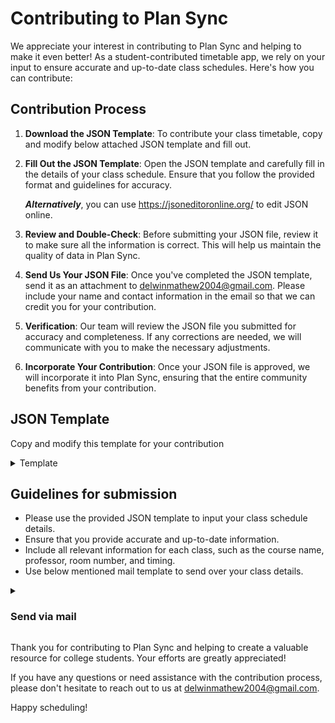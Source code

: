 # Contributing to Plan Sync

We appreciate your interest in contributing to Plan Sync and helping to make it even better! As a student-contributed timetable app, we rely on your input to ensure accurate and up-to-date class schedules. Here's how you can contribute:

## Contribution Process

1. **Download the JSON Template**: To contribute your class timetable, copy and modify below attached JSON template and fill out.

2. **Fill Out the JSON Template**: Open the JSON template and carefully fill in the details of your class schedule. Ensure that you follow the provided format and guidelines for accuracy.

   ***Alternatively***, you can use https://jsoneditoronline.org/ to edit JSON online.

5. **Review and Double-Check**: Before submitting your JSON file, review it to make sure all the information is correct. This will help us maintain the quality of data in Plan Sync.

6. **Send Us Your JSON File**: Once you've completed the JSON template, send it as an attachment to [delwinmathew2004@gmail.com](mailto:delwinmathew2004@gmail.com). Please include your name and contact information in the email so that we can credit you for your contribution.

7. **Verification**: Our team will review the JSON file you submitted for accuracy and completeness. If any corrections are needed, we will communicate with you to make the necessary adjustments.

8. **Incorporate Your Contribution**: Once your JSON file is approved, we will incorporate it into Plan Sync, ensuring that the entire community benefits from your contribution.

## JSON Template
Copy and modify this template for your contribution
<details>
  <summary>Template</summary>

```
{
    "meta": {
      "section": "b17",  //replace with your section here
      "type": "norm-class",  // default value, need not to change
      "revision": "Revision 1.0", // default value, need not to change
      "effective-date": "Aug 31, 2023",
      "contributor": "Legendary Contributor", //replace with your name here
      
      // add day-wise classroom here
      "room": {
        "monday": 306,
        "tuesday": 306,
        "wednesday": 307,
        "thursday": 303,
        "friday": 304
      }
    },
    "data": {
      "monday": {
        "08:20 - 09:20": "BEE",
        "09:20 - 10:20": "Chem.",
        "10:20 - 11:20": "YHC",
        "11:20 - 12:00": "***",
        "12:00 - 13:00": "Workshop Practical",
        "13:00 - 14:00": "Workshop Practical"
      },
      "tuesday": {
        "08:00 - 09:00": "Electives",
        "09:20 - 10:20": "DE & LA.",
        "10:20 - 11:20": "B.Etc",
        "11:20 - 12:00": "***",
        "12:00 - 13:00": "Engg. Lab",
        "13:00 - 14:00": "Engg. Lab"
      },
      "wednesday": {
        "08:20 - 09:20": "***",
        "09:20 - 10:20": "Eng.",
        "10:20 - 11:20": "DE & LA",
        "11:20 - 12:00": "***",
        "12:00 - 13:00": "Chem. Lab",
        "13:00 - 14:00": "Chem. Lab"
      },
      "thursday": {
        "08:00 - 09:00": "Electives",
        "09:20 - 10:20": "Eng.",
        "10:20 - 11:20": "B.Etc",
        "11:20 - 12:20": "DE & LA",
        "12:20 - 13:20": "Chem",
        "13:20 - 14:20": "***"
      },
      "friday": {
        "08:20 - 09:20": "BEE",
        "09:20 - 10:20": "Comm. Lab",
        "10:20 - 11:20": "Comm. Lab",
        "11:20 - 12:20": "Chem",
        "12:20 - 13:20": "DE & LA",
        "13:20 - 14:20": "***"
      }
    }
  }
```
  
</details>

## Guidelines for submission

- Please use the provided JSON template to input your class schedule details.
- Ensure that you provide accurate and up-to-date information.
- Include all relevant information for each class, such as the course name, professor, room number, and timing.
- Use below mentioned mail template to send over your class details.

<details>
  <summary><h3>Send via mail</h3></summary>
Use this template to send us your work, all the details you share will be kept confedential and will be only used for one-to-one communication.


  ```
Subject: [Your Name] - Plan Sync Class Schedule Contribution

Dear Plan Sync Team,

I hope this email finds you well. I am excited to contribute my class schedule details to Plan Sync to help fellow students stay organized. Please find below the required information:

Name: [Your Full Name]
Email: [Your Email Address]
Contact Number: [Your Phone Number]
Section: [Your section]
Branch: [Your branch]
Notes or Comments (if any): [Any additional information or comments you'd like to include]

Feel free to reach out to me if you need any further information or have questions about my contribution.

Attach valid JSON file

Best regards,
[Your Full Name]
[Your Phone Number]
[Today's Date]
```
  
</details>

Thank you for contributing to Plan Sync and helping to create a valuable resource for college students. Your efforts are greatly appreciated!

If you have any questions or need assistance with the contribution process, please don't hesitate to reach out to us at [delwinmathew2004@gmail.com](mailto:delwinmathew2004@gmail.com).

Happy scheduling!

